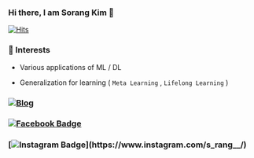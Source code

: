 ### Hi there, I am Sorang Kim :raised_hands:

[![Hits](https://hits.seeyoufarm.com/api/count/incr/badge.svg?url=https%3A%2F%2Fgithub.com%2Fsolangii&count_bg=%23FF6F61&title_bg=%23555555&icon=&icon_color=%23E7E7E7&title=hits&edge_flat=false)](https://hits.seeyoufarm.com)

### :page_facing_up: Interests

- Various applications of ML / DL

- Generalization for learning ( `Meta Learning` , `Lifelong Learning` )

### [![Blog](http://img.shields.io/badge/-Blog-black?style=flat-square&logo=github&logoColor=white)](http://solangii.github.io)

### [![Facebook Badge](https://img.shields.io/badge/Facebook-1877f2?style=flat-square&logo=facebook&logoColor=white)](https://www.facebook.com/solangii1229)

### [![Instagram Badge](http://img.shields.io/badge/Instagram-%23E4405F?style=flat-square&logo=instagram&logoColor=white&link=https://instagram.com/s_rang__)](https://www.instagram.com/s_rang__/) 

